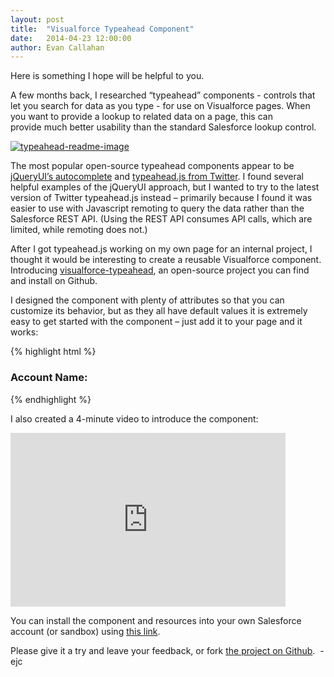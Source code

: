 ```yaml
---
layout: post
title:  "Visualforce Typeahead Component"
date:   2014-04-23 12:00:00
author: Evan Callahan
---
```

Here is something I hope will be helpful to you.

A few months back, I researched “typeahead” components&nbsp;- controls that let you search for data as you type -&nbsp;for use on Visualforce pages. When you want to provide a lookup to related data on a page, this can provide&nbsp;much better usability than the standard Salesforce lookup control.

[![typeahead-readme-image](http://groundwired.files.wordpress.com/2014/04/typeahead-readme-image.png?w=600&amp;h=314)](http://groundwired.files.wordpress.com/2014/04/typeahead-readme-image.png)

The most popular open-source typeahead components appear to be [jQueryUI’s autocomplete](http://jqueryui.com/autocomplete/) and [typeahead.js from Twitter](http://twitter.github.io/typeahead.js/).&nbsp;I&nbsp;found several helpful examples of the jQueryUI approach, but I wanted to try to the latest version of Twitter <span class="skimlinks-unlinked">typeahead.js</span> instead – primarily because I found it was easier to use with Javascript remoting to query the data rather than the Salesforce REST API. (Using the REST API&nbsp;consumes API calls, which are limited, while remoting does not.)

After I got <span class="skimlinks-unlinked">typeahead.js</span>&nbsp;working on my own page for an internal project, I thought it would be interesting to create a reusable Visualforce component. Introducing [visualforce-typeahead](https://github.com/SalesforceFoundation/visualforce-typeahead), an open-source project you can find and install on Github.

I designed the component with plenty&nbsp;of attributes so that you can customize its behavior, but as they all have default values it is extremely easy to get started with the component – just add it to your page and it works:

{% highlight html %}
<h3>Account Name:</h3>
<c:Typeahead object=”Account” />
{% endhighlight %}

I also created a 4-minute video to introduce the component:

<span class="embed-youtube" style="text-align:center; display: block;"><iframe class="youtube-player" type="text/html" src="http://www.youtube.com/embed/Cc87v39Z9tY?version=3&amp;rel=1&amp;fs=1&amp;showsearch=0&amp;showinfo=1&amp;iv_load_policy=1&amp;wmode=transparent" frameborder="0" data-ratio="0.6318181818181818" data-width="440" data-height="278" style="display: block; margin: 0px; width: 440px; height: 278px;"></iframe></span>

You can install the component and resources into your own Salesforce account (or sandbox) using [this link](https://githubsfdeploy.herokuapp.com/?owner=SalesforceFoundation&amp;repo=visualforce-typeahead).

Please give it a try and leave your feedback, or fork [the project on Github](https://github.com/SalesforceFoundation/visualforce-typeahead). &nbsp;-ejc
